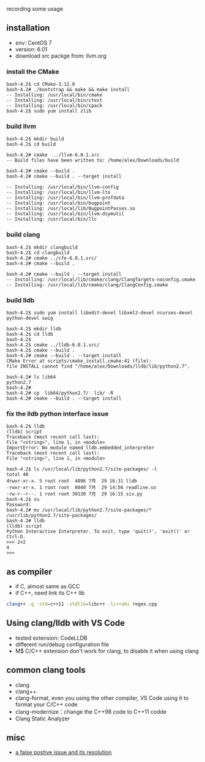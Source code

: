 recording some usage

## installation
* env: CentOS 7
* version: 6.01
* download src packge from: llvm.org

###  install the CMake 
```
bash-4.2$ cd CMake-3.12.0
bash-4.2# ./bootstrap && make && make install
-- Installing: /usr/local/bin/cmake
-- Installing: /usr/local/bin/ctest
-- Installing: /usr/local/bin/cpack
bash-4.2$ sudo yum install zlib
```    
### build llvm
```
bash-4.2$ mkdir build
bash-4.2$ cd build

bash-4.2# cmake  ../llvm-6.0.1.src
-- Build files have been written to: /home/alex/Downloads/build

bash-4.2# cmake --build .
bash-4.2# cmake --build . --target install

-- Installing: /usr/local/bin/llvm-config
-- Installing: /usr/local/bin/llvm-lto
-- Installing: /usr/local/bin/llvm-profdata
-- Installing: /usr/local/bin/bugpoint
-- Installing: /usr/local/lib/BugpointPasses.so
-- Installing: /usr/local/bin/llvm-dsymutil
-- Installing: /usr/local/bin/llc  
```
### build clang
```
bash-4.2$ mkdir clangbuild
bash-4.2$ cd clangbuild
bash-4.2# cmake ../cfe-6.0.1.src/
bash-4.2# cmake --build .

bash-4.2# cmake --build . --target install
-- Installing: /usr/local/lib/cmake/clang/ClangTargets-noconfig.cmake
-- Installing: /usr/local/lib/cmake/clang/ClangConfig.cmake
```
### build lldb
```    
bash-4.2$ sudo yum install libedit-devel libxml2-devel ncurses-devel python-devel swig

bash-4.2$ mkdir lldb
bash-4.2$ cd lldb
bash-4.2$ 
bash-4.2$ cmake ../lldb-6.0.1.src/
bash-4.2$ cmake --build .
bash-4.2# cmake --build . --target install
CMake Error at scripts/cmake_install.cmake:41 (file):
file INSTALL cannot find "/home/alex/Downloads/lldb/lib/python2.7".

bash-4.2# ls lib64
python2.7
bash-4.2# 
bash-4.2# cp  lib64/python2.7/  lib/ -R
bash-4.2# cmake --build . --target install
```    
### fix the lldb python interface issue
```    
bash-4.2$ lldb
(lldb) script
Traceback (most recent call last):
File "<string>", line 1, in <module>
ImportError: No module named lldb.embedded_interpreter
Traceback (most recent call last):
File "<string>", line 1, in <module> 

bash-4.2$ ls /usr/local/lib/python2.7/site-packages/ -l
total 48
drwxr-xr-x. 5 root root  4096 7月  29 16:31 lldb
-rwxr-xr-x. 1 root root  8840 7月  29 14:56 readline.so
-rw-r--r--. 1 root root 30130 7月  29 16:15 six.py
bash-4.2$ su 
Password: 
bash-4.2# mv /usr/local/lib/python2.7/site-packages/* /usr/lib/python2.7/site-packages/ 
bash-4.2# lldb
(lldb) script
Python Interactive Interpreter. To exit, type 'quit()', 'exit()' or Ctrl-D.
>>> 2+2
4
>>> 
```
## as compiler
* if C, almost same as GCC
* if C++, need link its C++ lib
```bash
clang++ -g -std=c++11 -stdlib=libc++ -lc++abi regex.cpp
```
   
## Using clang/lldb with VS Code
* tested extension: CodeLLDB
* different run/debug configuration file
* M$ C/C++ extension don't work for clang, to disable it when using clang

## common clang tools
* clang
* clang++
* clang-format, even you using the other compiler, VS Code using it to format your C/C++ code
* clang-modernize：change the C++98 code to C++11 codde
* Clang Static Analyzer

## misc
* [a false postive issue and its resolution](false_postive.md)
